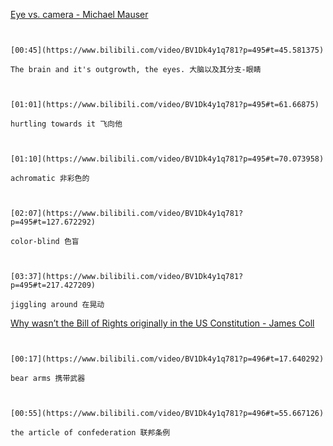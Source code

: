 [Eye vs. camera - Michael Mauser](https://www.bilibili.com/video/BV1Dk4y1q781?p=495)

```ad-note


[00:45](https://www.bilibili.com/video/BV1Dk4y1q781?p=495#t=45.581375)

The brain and it's outgrowth, the eyes. 大脑以及其分支-眼睛

```

```ad-note


[01:01](https://www.bilibili.com/video/BV1Dk4y1q781?p=495#t=61.66875)

hurtling towards it 飞向他

```

```ad-note


[01:10](https://www.bilibili.com/video/BV1Dk4y1q781?p=495#t=70.073958)

achromatic 非彩色的

```

```ad-note


[02:07](https://www.bilibili.com/video/BV1Dk4y1q781?p=495#t=127.672292)

color-blind 色盲

```

```ad-note


[03:37](https://www.bilibili.com/video/BV1Dk4y1q781?p=495#t=217.427209)

jiggling around 在晃动

```


[Why wasn’t the Bill of Rights originally in the US Constitution - James Coll](https://www.bilibili.com/video/BV1Dk4y1q781?p=496)

```ad-note


[00:17](https://www.bilibili.com/video/BV1Dk4y1q781?p=496#t=17.640292)

bear arms 携带武器

```

```ad-note


[00:55](https://www.bilibili.com/video/BV1Dk4y1q781?p=496#t=55.667126)

the article of confederation 联邦条例

```
